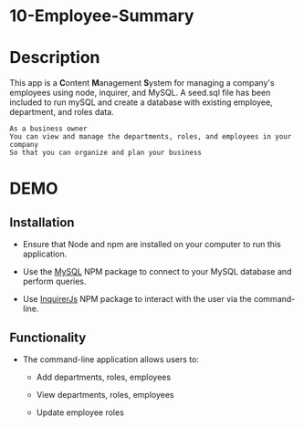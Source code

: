 # 10-Employee-Summary

# Description 

This app is a **C**ontent **M**anagement **S**ystem for managing a company's employees using node, inquirer, and MySQL.
A seed.sql file has been included to run mySQL and create a database with existing employee, department, and roles data. 

```
As a business owner
You can view and manage the departments, roles, and employees in your company
So that you can organize and plan your business
```

# DEMO 

## Installation

* Ensure that Node and npm are installed on your computer to run this application. 

* Use the [MySQL](https://www.npmjs.com/package/mysql) NPM package to connect to your MySQL database and perform queries.

* Use [InquirerJs](https://www.npmjs.com/package/inquirer/v/0.2.3) NPM package to interact with the user via the command-line.

## Functionality 

* The command-line application allows users to:

  * Add departments, roles, employees

  * View departments, roles, employees

  * Update employee roles